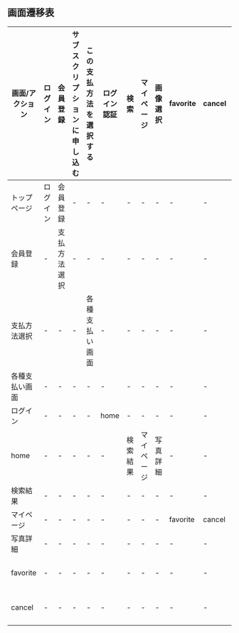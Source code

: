 
## 画面遷移表


|画面/アクション|ログイン|会員登録|サブスクリプションに申し込む|この支払方法を選択する|ログイン認証|検索|マイページ|画像選択|favorite|cancel|前のページに戻る|
|---|---|---|---|---|---|---|---|---|---|---|---|
|トップページ|ログイン|会員登録|-|-|-|-|-|-|-|-|-|
|会員登録|-|支払方法選択|-|-|-|-|-|-|-|-|トップページ|
|支払方法選択|-|-|-|各種支払い画面|-|-|-|-|-|-|-|-|
|各種支払い画面|-|-|-|-|-|-|-|-|-|-|支払方法選択|
|ログイン|-|-|-|-|home|-|-|-|-|-|-|
|home|-|-|-|-|-|検索結果|マイページ|写真詳細|-|-|-|
|検索結果|-|-|-|-|-|-|-|-|-|-|home|
|マイページ|-|-|-|-|-|-|-|-|favorite|cancel|home|
|写真詳細|-|-|-|-|-|-|-|-|-|-|home|
|favorite|-|-|-|-|-|-|-|-|-|-|マイページ|
|cancel|-|-|-|-|-|-|-|-|-|-|マイページ|

